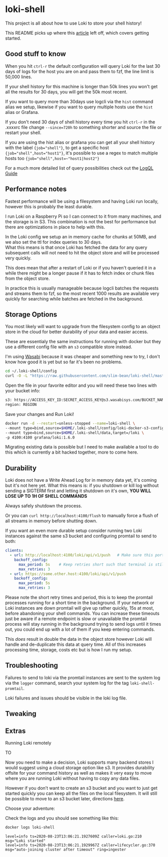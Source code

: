 # loki-shell

This project is all about how to use Loki to store your shell history!

This README picks up where this [article](article/article.md) left off, which covers getting started.


## Good stuff to know 

When you hit `ctrl-r` the default configuration will query Loki for the last 30 days of logs for the host you are on and pass them to fzf, the line limit is 50,000 lines.

If your shell history for this machine is longer than 50k lines you won't get all the results for 30 days, you will get the 50k most recent.

If you want to query more than 30days use logcli via the `hist` command alias we setup, likewise if you want to query multiple hosts use the `hist` alias or Grafana.

If you don't need 30 days of shell history every time you hit `ctrl-r` in the .xxxxrc file change `--since=720h` to something shorter and source the file or restart your shell.

If you are using the hist alias or grafana you can get all your shell history with the label `{job="shell"}`, to get a specific host `{job="shell",host="host1"}`, it's possible to use a regex to match multiple hosts too `{job="shell",host=~"host1|host2"}`

For a much more detailed list of query possibilities check out the [LogQL Guide](https://grafana.com/docs/loki/latest/logql/)

## Performance notes

Fastest performance will be using a filesystem and having Loki run locally, however this is probably the least durable.

I run Loki on a Raspberry Pi so I can connect to it from many machines, and the storage is in S3.  This combination is not the best for performance but there are optimizations in place to help with this.

In the Loki config we setup an in memory cache for chunks at 50MB, and we also set the ttl for index queries to 30 days.  
What this means is that once Loki has fetched the data for any query subsequent calls will not need to hit the object store and will be processed very quickly.

This does mean that after a restart of Loki or if you haven't queried it in a while there might be a longer pause if it has to fetch index or chunk files from the object store.

In practice this is usually manageable because logcli batches the requests and streams them to fzf, so the most recent 1000 results are available very quickly for searching while batches are fetched in the background.

## Storage Options

You most likely will want to upgrade from the filesystem config to an object store in the cloud for better durability of your data and easier access.

These are essentialy the same instructions for running with docker but they use a different config file with an `s3` compatible store instead.

I'm using [Wasabi](https://wasabi.com/) because it was cheaper and something new to try, I don't know how good it is yet but so far it's been no problems.

```bash
cd ~/.loki-shell/config
curl -O -L "https://raw.githubusercontent.com/slim-bean/loki-shell/master/cfg/loki-docker-s3-config.yaml"
```

Open the file in your favorite editor and you will need these two lines with your bucket info:

```bash
s3: https://ACCESS_KEY_ID:SECRET_ACCESS_KEY@s3.wasabisys.com/BUCKET_NAME 
region: REGION 
```

Save your changes and Run Loki!

```bash
docker run -d --restart=unless-stopped --name=loki-shell \
--mount type=bind,source=$HOME/.loki-shell/config/loki-docker-s3-config.yaml,target=/etc/loki/local-config.yaml \
--mount type=bind,source=$HOME/.loki-shell/data,target=/loki \
-p 4100:4100 grafana/loki:1.6.0
```

Migrating existing data is possible but I need to make available a tool to do this which is currently a bit hacked together, more to come here.

## Durability

Loki does not have a Write Ahead Log for in memory data yet, it's coming but it's not here yet. 
What this means is: if you shutdown or kill log without sending a SIGTERM first and letting it shutdown on it's own, **YOU WILL LOSE UP TO 1H OF SHELL COMMANDS**

Always safely shutdown the process.

Or you can `curl http://localhost:4100/flush` to manually force a flush of all streams in memory before shutting down.

If you want an even more durable setup consider running two Loki instances against the same s3 bucket and configuring promtail to send to both:

```yaml
clients:
  - url: http://localhost:4100/loki/api/v1/push   # Make sure this port matches your Loki http port
    backoff_config:
      max_period: 5s    # Keep retries short such that terminal is still usable if Loki is unavailable
      max_retries: 3
  - url: https://some.other.host:4100/loki/api/v1/push
    backoff_config:
      max_period: 5s
      max_retries: 3
```

Please note the short retry times and period, this is to keep the promtail processes running for a short time in the background. If your network or Loki instances are down promtail will give up rather quickly, 15s at most, before abandoning your shell commands. 
You can increase these timeouts just be aware if a remote endpoint is slow or unavailable the promtail process will stay running in the background trying to send logs until it times out, you could end up with a lot of them if you keep entering commands.

This _does_ result in double the data in the object store however Loki will handle and de-duplicate this data at query time.  All of this increases processing time, storage, costs etc but is how I run my setup.

## Troubleshooting

Failures to send to loki via the promtail instances are sent to the system log via the `logger` command, search your system log for the tag `loki-shell-promtail`.

Loki failures and issues should be visible in the loki log file.

## Tweaking



## Extras

Running Loki remotely



TO 

Now you need to make a decision, Loki supports many backend stores I would suggest using a cloud storage option like s3.  It provides durability offsite for your command history as well as makes it very easy to move where you are running Loki without having to copy any data files.

However if you don’t want to create an s3 bucket and you want to just get started quickly you can keep all the files on the local filesystem. It will still be possible to move to an s3 bucket later, directions [here](FIXME).

Choose your adventure:




Check the logs and you should see something like this:

```bash
docker logs loki-shell
```

```none
level=info ts=2020-08-23T13:06:21.1927609Z caller=loki.go:210 msg="Loki started"
level=info ts=2020-08-23T13:06:21.1929967Z caller=lifecycler.go:370 msg="auto-joining cluster after timeout" ring=ingester
```

